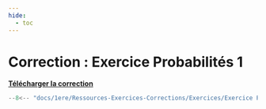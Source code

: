 ```yaml
---
hide:
  - toc
---
```


# Correction : Exercice Probabilités 1

<a href="Ressources-Exercices-Corrections/Exercices/Exercice Probabilités 1.py" download>**Télécharger la correction**</a>

```python linenums="1"
--8<-- "docs/1ere/Ressources-Exercices-Corrections/Exercices/Exercice Probabilités 1.py"
```
